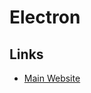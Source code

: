# Electron

<!--
https://github.com/revoltchat/desktop
https://github.com/troyeguo/koodo-reader
-->

## Links

- [Main Website](https://electronjs.org/)
